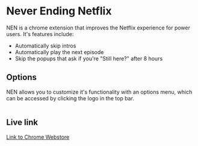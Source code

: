 # Never Ending Netflix

NEN is a chrome extension that improves the Netflix experience for power users. It's features include:

* Automatically skip intros
* Automatically play the next episode
* Skip the popups that ask if you're "Still here?" after 8 hours

## Options

NEN allows you to customize it's functionality with an options menu, which can be accessed by clicking the logo in the top bar.

<img href="https://i.imgur.com/65TMcdw.png">

## Live link

[Link to Chrome Webstore]()